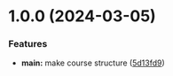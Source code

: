 # 1.0.0 (2024-03-05)


### Features

* **main:** make course structure ([5d13fd9](https://github.com/adkuzmin/os-intro/commit/5d13fd9cd5337d304044aaab5bfbfb5310f71778))



